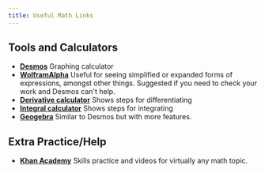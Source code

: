 ```yaml
---
title: Useful Math Links
---
```


## Tools and Calculators

- [**Desmos**](https://www.desmos.com/calculator) Graphing calculator
- [**WolframAlpha**](https://www.wolframalpha.com/) Useful for seeing simplified or expanded forms of expressions, amongst other things. Suggested if you need to check your work and Desmos can't help.
- [**Derivative calculator**](https://www.derivative-calculator.net/) Shows steps for differentiating
- [**Integral calculator**](https://www.integral-calculator.com/) Shows steps for integrating
- [**Geogebra**](https://www.geogebra.org/calculator) Similar to Desmos but with more features.

## Extra Practice/Help

- [**Khan Academy**](https://www.khanacademy.org/) Skills practice and videos for virtually any math topic.
